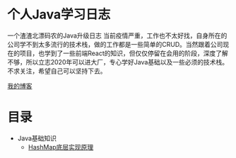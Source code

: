 # 个人Java学习日志
一个渣渣北漂码农的Java升级日志
当前疫情严重，工作也不太好找，自身所在的公司学不到太多流行的技术栈，做的工作都是一些简单的CRUD。当然跟着公司现在的项目，也学到了一些前端React的知识，但仅仅停留在会用的阶段，深度了解不够，所以立志2020年可以进大厂，专心学好Java基础以及一些必须的技术栈。不求关注，希望自己可以坚持下去。

[我的博客](https://blog.csdn.net/qq_42021846)  

# 目录
* Java基础知识
  * [HashMap底层实现原理](https://github.com/ckcxq123/Java-/blob/master/docs/basics/HashMap.md)
